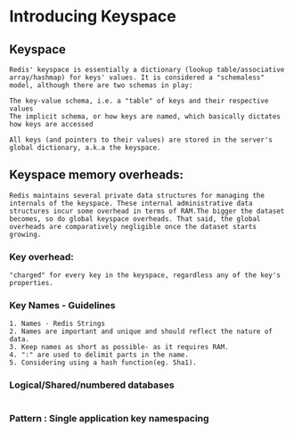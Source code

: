# Introducing Keyspace
## Keyspace

```
Redis' keyspace is essentially a dictionary (lookup table/associative array/hashmap) for keys' values. It is considered a "schemaless" model, although there are two schemas in play:

The key-value schema, i.e. a "table" of keys and their respective values
The implicit schema, or how keys are named, which basically dictates how keys are accessed

All keys (and pointers to their values) are stored in the server's global dictionary, a.k.a the keyspace.
```
## Keyspace memory overheads:
```
Redis maintains several private data structures for managing the internals of the keyspace. These internal administrative data structures incur some overhead in terms of RAM.The bigger the dataset becomes, so do global keyspace overheads. That said, the global overheads are comparatively negligible once the dataset starts growing.

```
### Key overhead:
```
"charged" for every key in the keyspace, regardless any of the key's properties.
```

### Key Names - Guidelines
```
1. Names - Redis Strings
2. Names are important and unique and should reflect the nature of data.
3. Keep names as short as possible- as it requires RAM.
4. ":" are used to delimit parts in the name. 
5. Considering using a hash function(eg. Sha1).

```
### Logical/Shared/numbered databases
```
```
### Pattern : Single application key namespacing
```

```
